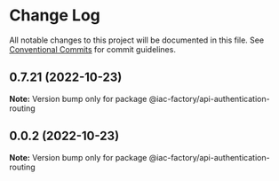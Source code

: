 # Change Log

All notable changes to this project will be documented in this file.
See [Conventional Commits](https://conventionalcommits.org) for commit guidelines.

## 0.7.21 (2022-10-23)

**Note:** Version bump only for package @iac-factory/api-authentication-routing





## 0.0.2 (2022-10-23)

**Note:** Version bump only for package @iac-factory/api-authentication-routing
